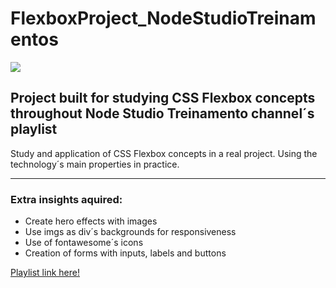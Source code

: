 <h1> FlexboxProject_NodeStudioTreinamentos </h1>

<img src="url(./img/print.png)">
<h2> Project built for studying CSS Flexbox concepts throughout <strong>Node Studio Treinamento</strong> channel´s playlist</h2>

<p>Study and application of CSS Flexbox concepts in a real project. Using the technology´s main properties in practice.</p>
<hr>

<h3>Extra insights aquired:</h3>
<ul>
  <li>Create hero effects with images</li>
  <li>Use imgs as div´s backgrounds for responsiveness</li>
  <li>Use of fontawesome´s icons</li>
  <li>Creation of forms with inputs, labels and buttons</li>
</ul>

<a target="_blank" href="https://www.youtube.com/playlist?list=PLwXQLZ3FdTVGjLmjwfRc0Q9TA5U-PCWp4">Playlist link here!</a>

